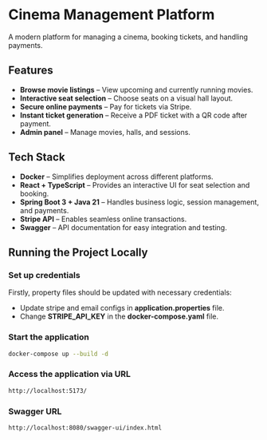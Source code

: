 # Cinema Management Platform

A modern platform for managing a cinema, booking tickets, and handling payments.

## Features
- **Browse movie listings** – View upcoming and currently running movies.
- **Interactive seat selection** – Choose seats on a visual hall layout.
- **Secure online payments** – Pay for tickets via Stripe.
- **Instant ticket generation** – Receive a PDF ticket with a QR code after payment.
- **Admin panel** – Manage movies, halls, and sessions.

## Tech Stack
- **Docker** – Simplifies deployment across different platforms.
- **React + TypeScript** – Provides an interactive UI for seat selection and booking.
- **Spring Boot 3 + Java 21** – Handles business logic, session management, and payments.
- **Stripe API** – Enables seamless online transactions.
- **Swagger** – API documentation for easy integration and testing.

## Running the Project Locally

### Set up credentials

Firstly, property files should be updated with necessary credentials:
- Update stripe and email configs in **application.properties** file.
- Change **STRIPE_API_KEY** in the **docker-compose.yaml** file.

### Start the application
```sh
docker-compose up --build -d
```

### Access the application via URL
```sh
http://localhost:5173/
```

### Swagger URL
```sh
http://localhost:8080/swagger-ui/index.html
```